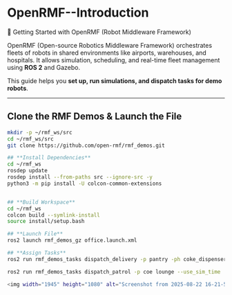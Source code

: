 # OpenRMF--Introduction
🚀 Getting Started with OpenRMF (Robot Middleware Framework)

OpenRMF (Open-source Robotics Middleware Framework) orchestrates fleets of robots in shared environments like airports, warehouses, and hospitals. It allows simulation, scheduling, and real-time fleet management using **ROS 2** and Gazebo.  

This guide helps you  **set up, run simulations, and dispatch tasks for demo robots**.

---

## **Clone the RMF Demos & Launch the File**

```bash
mkdir -p ~/rmf_ws/src
cd ~/rmf_ws/src
git clone https://github.com/open-rmf/rmf_demos.git

## **Install Dependencies**
cd ~/rmf_ws
rosdep update
rosdep install --from-paths src --ignore-src -y
python3 -m pip install -U colcon-common-extensions


## **Build Workspace**
cd ~/rmf_ws
colcon build --symlink-install
source install/setup.bash

## **Launch File**
ros2 launch rmf_demos_gz office.launch.xml

## **Assign Tasks**
ros2 run rmf_demos_tasks dispatch_delivery -p pantry -ph coke_dispenser -d hardware_2 -dh coke_ingestor --use_sim_time

ros2 run rmf_demos_tasks dispatch_patrol -p coe lounge --use_sim_time

<img width="1945" height="1080" alt="Screenshot from 2025-08-22 16-21-57" src="https://github.com/user-attachments/assets/4ae63c1e-83f3-4763-b9c1-3ffd90460b77" />


